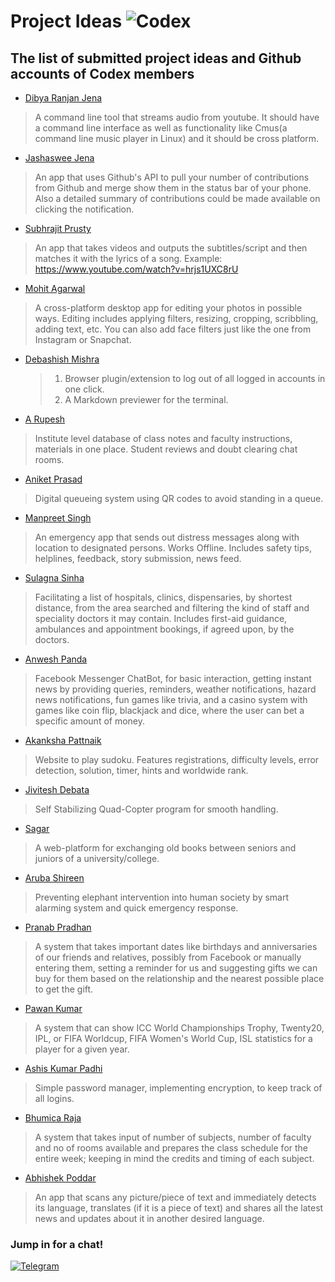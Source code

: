# Project Ideas ![Codex](https://img.shields.io/badge/codex-2.0-blue.svg?longCache=true&style=for-the-badge)
## The list of submitted project ideas and Github accounts of Codex members

* [Dibya Ranjan Jena](https://github.com/dibyasonu)

> A command line tool that streams audio from youtube. It should have a command line interface as well as functionality like Cmus(a command line music player in Linux) and it should be cross platform.

* [Jashaswee Jena](https://github.com/jashasweejena)

> An app that uses Github's API to pull your number of contributions from Github and merge show them in the status bar of your phone. Also a detailed summary of contributions could be made available on clicking the notification.

* [Subhrajit Prusty](https://github.com/subhrajitprusty)

> An app that takes videos and outputs the subtitles/script and then matches it with the lyrics of a song. Example: https://www.youtube.com/watch?v=hrjs1UXC8rU

* [Mohit Agarwal](https://github.com/mojito9542)


> A cross-platform desktop app for editing your photos in possible ways. Editing includes applying filters, resizing, cropping, scribbling, adding text, etc. You can also add face filters just like the one from Instagram or Snapchat.

* [Debashish Mishra](https://github.com/Zanark)

  > 1. Browser plugin/extension to log out of all logged in accounts in one click.
  > 2. A Markdown previewer for the terminal.

* [A Rupesh](https://github.com/rupesh1310)

> Institute level database of class notes and faculty instructions, materials in one place. Student reviews and doubt clearing chat rooms.

* [Aniket Prasad](https://github.com/aniketdgp)

> Digital queueing system using QR codes to avoid standing in a queue.

* [Manpreet Singh](https://github.com/manpreetsinghh)

> An emergency app that sends out distress messages along with location to designated persons. Works Offline. Includes safety tips, helplines, feedback, story submission, news feed.

* [Sulagna Sinha](https://github.com/SulagnaSinha)

> Facilitating a list of hospitals, clinics, dispensaries, by shortest distance, from the area searched and filtering the kind of staff and speciality doctors it may contain. Includes first-aid guidance, ambulances and appointment bookings, if agreed upon, by the doctors.

* [Anwesh Panda](https://github.com/Pandacowbat)

> Facebook Messenger ChatBot, for basic interaction, getting instant news by providing queries, reminders, weather notifications, hazard news notifications, fun games like trivia, and a casino system with games like coin flip, blackjack and dice, where the user can bet a specific amount of money.

* [Akanksha Pattnaik](https://github.com/akapattnaik)

> Website to play sudoku. Features registrations, difficulty levels, error detection, solution, timer, hints and worldwide rank.

* [Jivitesh Debata](https://github.com/JiviteshDebata)

> Self Stabilizing Quad-Copter program for smooth handling.

* [Sagar](https://github.com/sagar9268)

> A web-platform for exchanging old books between seniors and juniors of a university/college.

* [Aruba Shireen](https://github.com/aruba246)

> Preventing elephant intervention into human society by smart alarming system and quick emergency response.

* [Pranab Pradhan](https://github.com/Pronoob911)

> A system that takes important dates like birthdays and anniversaries of our friends and relatives, possibly from Facebook or manually entering them, setting a reminder for us and suggesting gifts we can buy for them based on the relationship and the nearest possible place to get the gift.

* [Pawan Kumar](https://github.com/Pawan0411)

> A system that can show ICC World Championships Trophy, Twenty20, IPL, or FIFA Worldcup, FIFA Women's World Cup, ISL statistics for a player for a given year.

* [Ashis Kumar Padhi](https://github.com/akp1881997)

> Simple password manager, implementing encryption, to keep track of all logins.

* [Bhumica Raja](https://github.com/Beubhumi19)

> A system that takes input of number of subjects, number of faculty and no of rooms available and prepares the class schedule for the entire week; keeping in mind the credits and timing of each subject.

* [Abhishek Poddar](https://github.com/abhipoddar04)

> An app that scans any picture/piece of text and immediately detects its language, translates (if it is a piece of text) and shares all the latest news and updates about it in another desired language.


### Jump in for a chat!

[![Telegram](https://img.shields.io/badge/telegram-join-blue.svg?longCache=true&style=for-the-badge)](https://t.me/codexinit)
